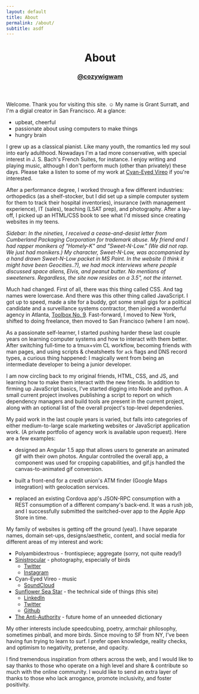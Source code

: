 ```yaml
---
layout: default
title: About
permalink: /about/
subtitle: asdf
---
```


<header class="post-header">
    <h1>About</h1>
    <h3><a href="https://twitter.com/cozywigwam" target="_blank">@cozywigwam</a></h3>
</header>

Welcome. Thank you for visiting this site. ☺︎ My name is Grant Surratt, and I'm a digial creator in San Francisco. At a glance:

- upbeat, cheerful
- passionate about using computers to make things
- hungry brain

I grew up as a classical pianist. Like many youth, the romantics led my soul into early adulthood. Nowadays I'm a tad more conservative, with special interest in J. S. Bach's French Suites, for instance. I enjoy writing and playing music, although I don't perform much (other than privately) these days. Please take a listen to some of my work at [Cyan-Eyed Vireo](https://soundcloud.com/cyaneyedvireo) if you're interested.

After a performance degree, I worked through a few different industries: orthopedics (as a shelf-stocker, but I did set up a simple computer system for them to track their hospital inventories), insurance (with management experience), IT (sales), teaching (LSAT prep), and photography. After a lay-off, I picked up an HTML/CSS book to see what I'd missed since creating websites in my teens.

<em>
Sidebar: In the nineties, I received a cease-and-desist letter from Cumberland Packaging Corporation for trademark abuse. My friend and I had rapper monikers of "Homely-K" and "Sweet-N-Low." (We did not rap. We just had monikers.) My character, Sweet-N-Low, was accompanied by a hand drawn Sweet-N-Low packet in MS Paint. In the website (I think it might have been Geocities..?), we had mock interviews where people discussed space aliens, Elvis, and peanut butter. No mentions of sweeteners. Regardless, the site now resides on a 3.5", not the internet.
</em>

Much had changed. First of all, there was this thing called CSS. And tag names were lowercase. And there was this other thing called JavaScript. I got up to speed, made a site for a buddy, got some small gigs for a political candidate and a surveillance systems contractor, then joined a wonderful agency in Atlanta, [Toolbox No. 9](http://www.toolbox9.com/). Fast-forward, I moved to New York, shifted to doing freelance, then moved to San Francisco (where I am now).

As a passionate self-learner, I started pushing harder these last couple years on learning computer systems and how to interact with them better. After switching full-time to a tmux+vim CL workflow, becoming friends with man pages, and using scripts & cheatsheets for `ack` flags and DNS record types, a curious thing happened: I magically went from being an intermediate developer to being a junior developer.

I am now circling back to my original friends, HTML, CSS, and JS, and learning how to make them interact with the new friends. In addition to firming up JavaScript basics, I've started digging into Node and python. A small current project involves publishing a script to report on which dependency managers and build tools are present in the current project, along with an optional list of the overall project's top-level dependenies.

My paid work in the last couple years is varied, but falls into categories of either medium-to-large scale marketing websites or JavaScript application work. (A private portfolio of agency work is available upon request). Here are a few examples:

- designed an Angular 1.5 app that allows users to generate an animated gif with their own photos. Angular controlled the overall app, a component was used for cropping capabilities, and gif.js handled the canvas-to-animated gif conversion.

- built a front-end for a credit union's ATM finder (Google Maps integration) with geolocation services.

- replaced an existing Cordova app's JSON-RPC consumption with a REST consumption of a different company's back-end. It was a rush job, and I successfully submitted the switched-over app to the Apple App Store in time.

My family of websites is getting off the ground (yea!). I have separate names, domain set-ups, designs/aesthetic, content, and social media for different areas of my interest and work:

- Polyambidextrous - frontispiece; aggregate (sorry, not quite ready!)
- [Sinistrocular] - photography, especially of birds
  - [Twitter](https://twitter.com/scolopacid)
  - [Instagram](https://instagram.com/sinistrocular)
- Cyan-Eyed Vireo - music
  - [SoundCloud]
- [Sunflower Sea Star] - the technical side of things (this site)
  - [LinkedIn]
  - [Twitter]
  - [Github]
- [The Anti-Authority] - future home of an unneeded dictionary

My other interests include speedcubing, poetry, armchair philosophy, sometimes pinball, and more birds. Since moving to SF from NY, I've been having fun trying to learn to surf. I prefer open knowledge, reality checks, and optimism to negativity, pretense, and opacity.

I find tremendous inspiration from others across the web, and I would like to say thanks to those who operate on a high level and share & contribute so much with the online community. I would like to send an extra layer of thanks to those who lack arrogance, promote inclusivity, and foster positivity.

[Polyambidextrous]: https://polyambidextro.us "Polyambidextro.us"
[Sinistrocular]: https://sinistrocular.com "Sinistrocular Photography"
[SoundCloud]: https://soundcloud.com/cyaneyedvireo "Cyan-Eyed Vireo Music"
[Sunflower Sea Star]: http://sunflowerseastar.com "Sunflower Sea Star"
[The Anti-Authority]: https://theantiauthority.com "The Anti-Authority"

[LinkedIn]: https://www.linkedin.com/in/grantsurratt
[Twitter]: https://twitter.com/cozywigwam
[Github]: https://github.com/cozywigwam
